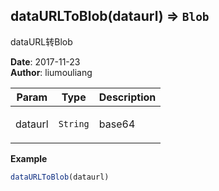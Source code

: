 ## dataURLToBlob(dataurl) ⇒ <code>Blob</code>
<p>dataURL转Blob</p>

**Date**: 2017-11-23  
**Author**: liumouliang  

| Param | Type | Description |
| --- | --- | --- |
| dataurl | <code>String</code> | <p>base64</p> |

**Example**  
```javascript
dataURLToBlob(dataurl)
```
